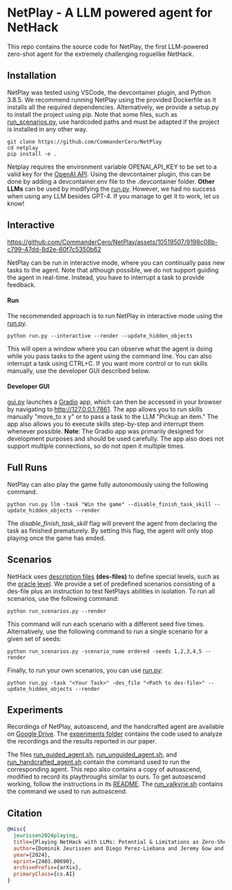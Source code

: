 # NetPlay - A LLM powered agent for NetHack
This repo contains the source code for NetPlay, the first LLM-powered
zero-shot agent for the extremely challenging roguelike NetHack. 

## Installation
NetPlay was tested using VSCode, the devcontainer plugin, and Python 3.8.5. We recommend running NetPlay using the provided Dockerfile as it installs all the required dependencies. Alternatively, we provide a setup.py to install the project using pip. Note that some files, such as [run_scenarios.py](run_scenarios.py), use hardcoded paths and must be adapted if the project is installed in any other way.

```
git clone https://github.com/CommanderCero/NetPlay
cd netplay
pip install -e .
```

Netplay requires the environment variable OPENAI_API_KEY to be set to a valid key for the [OpenAI API](https://openai.com/blog/openai-api). Using the devcontainer plugin, this can be done by adding a devcontainer.env file to the .devcontainer folder. **Other LLMs** can be used by modifying the [run.py](run.py). However, we had no success when using any LLM besides GPT-4. If you manage to get it to work, let us know!


## Interactive
https://github.com/CommanderCero/NetPlay/assets/10519507/9198c08b-c799-47dd-8d2e-60f7c5350b62

NetPlay can be run in interactive mode, where you can continually pass new tasks to the agent. Note that although possible, we do not support guiding the agent in real-time. Instead, you have to interrupt a task to provide feedback. 

#### Run
The recommended approach is to run NetPlay in interactive mode using the [run.py](run.py).
```
python run.py --interactive --render --update_hidden_objects
```
This will open a window where you can observe what the agent is doing while you pass tasks to the agent using the command line. You can also interrupt a task using CTRL+C. If you want more control or to run skills manually, use the developer GUI described below.

#### Developer GUI
[gui.py](gui.py) launches a [Gradio](https://www.gradio.app/) app, which can then be accessed in your browser by navigating to http://127.0.0.1:7861. The app allows you to run skills manually "move_to x y" or to pass a task to the LLM "Pickup an item." The app also allows you to execute skills step-by-step and interrupt them whenever possible. **Note**: The Gradio app was primarily designed for development purposes and should be used carefully. The app also does not support multiple connections, so do not open it multiple times.




## Full Runs
NetPlay can also play the game fully autonomously using the following command.
```
python run.py llm -task "Win the game" --disable_finish_task_skill --update_hidden_objects --render
```
The *disable_finish_task_skill* flag will prevent the agent from declaring the task as finished prematurely. By setting this flag, the agent will only stop playing once the game has ended.

## Scenarios
NetHack uses [description files](https://nethackwiki.com/wiki/Des-file_format) **(des-files)** to define special levels, such as the [oracle level](https://nethackwiki.com/wiki/The_Oracle). We provide a set of predefined scenarios consisting of a des-file plus an instruction to test NetPlays abilities in isolation. To run all scenarios, use the following command:
```
python run_scenarios.py --render
```
This command will run each scenario with a different seed five times. Alternatively, use the following command to run a single scenario for a given set of seeds:
```
python run_scenarios.py -scenario_name ordered -seeds 1,2,3,4,5 --render
```
Finally, to run your own scenarios, you can use [run.py](run.py):
```
python run.py -task "<Your Task>" -des_file "<Path to des-file>" --update_hidden_objects --render
```

## Experiments
Recordings of NetPlay, autoascend, and the handcrafted agent are available on [Google Drive](https://drive.google.com/file/d/1Lkidie9UTlTm8bpfaHYIO4dxsA53Iofs/view?usp=sharing). The [experiments folder](experiments) contains the code used to analyze the recordings and the results reported in our paper.

The files [run_guided_agent.sh](experiments\run_guided_agent.sh), [run_unguided_agent.sh](experiments\run_guided_agent.sh), and [run_handcrafted_agent.sh](experiments\run_handcrafted_agent.sh) contain the command used to run the corresponding agent. This repo also contains a copy of autoascend, modified to record its playthroughs similar to ours. To get autoascend working, follow the instructions in its [README](autoascend\README.md). The [run_valkyrie.sh](autoascend\run_valkyrie.sh) contains the command we used to run autoascend.

## Citation
```bibtex
@misc{
  jeurissen2024playing,
  title={Playing NetHack with LLMs: Potential & Limitations as Zero-Shot Agents}, 
  author={Dominik Jeurissen and Diego Perez-Liebana and Jeremy Gow and Duygu Cakmak and James Kwan},
  year={2024},
  eprint={2403.00690},
  archivePrefix={arXiv},
  primaryClass={cs.AI}
}
```
